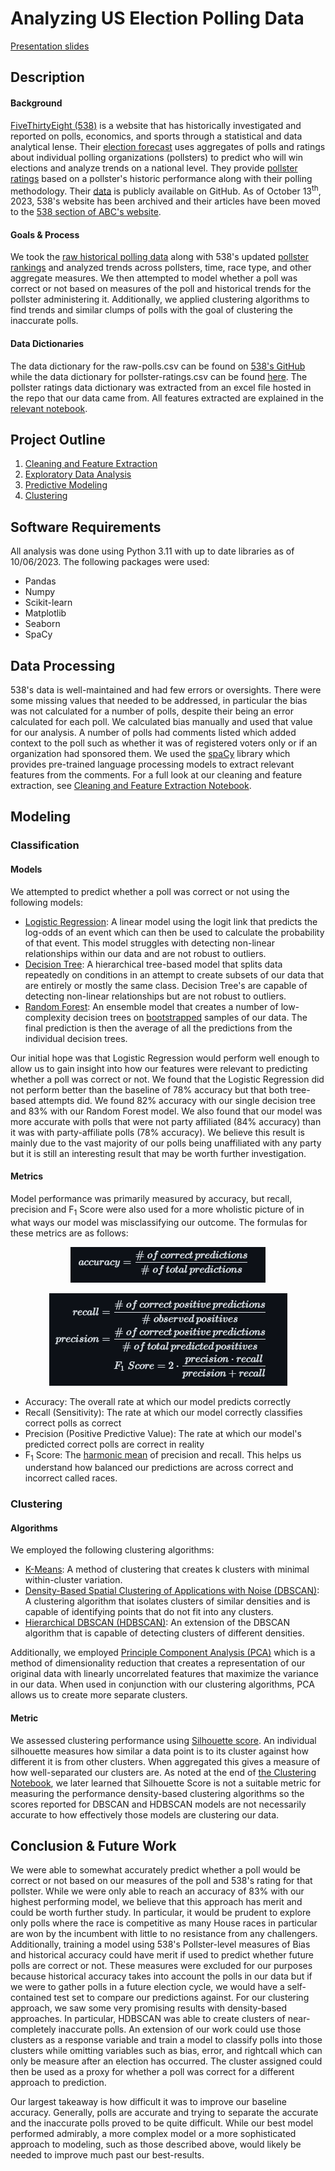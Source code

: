 # Analyzing US Election Polling Data
[Presentation slides](presentation.pdf)
## Description
#### Background 
[FiveThirtyEight (538)](https://fivethirtyeight.com/about-us/) is a website that has historically investigated and reported on polls, economics, and sports through a statistical and data analytical lense. Their [election forecast](https://projects.fivethirtyeight.com/2022-election-forecast/) uses aggregates of polls and ratings about individual polling organizations (pollsters) to predict who will win elections and analyze trends on a national level. They provide [pollster ratings](https://projects.fivethirtyeight.com/pollster-ratings/) based on a pollster's historic performance along with their polling methodology. Their [data](https://github.com/fivethirtyeight/data/tree/master/pollster-ratings) is publicly available on GitHub. As of October 13<sup>th</sup>, 2023, 538's website has been archived and their articles have been moved to the [538 section of ABC's website](https://abcnews.go.com/538).

#### Goals & Process
We took the [raw historical polling data](/data/raw-polls.csv) along with 538's updated [pollster rankings](/data/pollster-ratings.csv) and analyzed trends across pollsters, time, race type, and other aggregate measures. We then attempted to model whether a poll was correct or not based on measures of the poll and historical trends for the pollster administering it. Additionally, we applied clustering algorithms to find trends and similar clumps of polls with the goal of clustering the inaccurate polls. 

#### Data Dictionaries
The data dictionary for the raw-polls.csv can be found on [538's GitHub](https://github.com/fivethirtyeight/data/tree/master/pollster-ratings) while the data dictionary for pollster-ratings.csv can be found [here](/data/pollster-ratings-dict.csv). The pollster ratings data dictionary was extracted from an excel file hosted in the repo that our data came from. All features extracted are explained in the [relevant notebook](/code/01-Cleaning_and_Feature_Extraction.ipynb).

## Project Outline
1. [Cleaning and Feature Extraction](/code/01-Cleaning_and_Feature_Extraction.ipynb)
2. [Exploratory Data Analysis](/code/02-EDA.ipynb)
3. [Predictive Modeling](/code/03-Predictive_Modeling.ipynb)
4. [Clustering](/code/04-Clustering.ipynb)

## Software Requirements
All analysis was done using Python 3.11 with up to date libraries as of 10/06/2023. The following packages were used:
- Pandas
- Numpy
- Scikit-learn
- Matplotlib
- Seaborn
- SpaCy
## Data Processing
538's data is well-maintained and had few errors or oversights. There were some missing values that needed to be addressed, in particular the bias was not calculated for a number of polls, despite their being an error calculated for each poll. We calculated bias manually and used that value for our analysis. A number of polls had comments listed which added context to the poll such as whether it was of registered voters only or if an organization had sponsored them. We used the [spaCy](https://spacy.io/) library which provides pre-trained language processing models to extract relevant features from the comments. For a full look at our cleaning and feature extraction, see [Cleaning and Feature Extraction Notebook](/code/01-Cleaning_and_Feature_Extraction.ipynb).

## Modeling

### Classification

#### Models
We attempted to predict whether a poll was correct or not using the following models:
- [Logistic Regression](https://en.wikipedia.org/wiki/Logistic_regression): A linear model using the logit link that predicts the log-odds of an event which can then be used to calculate the probability of that event. This model struggles with detecting non-linear relationships within our data and are not robust to outliers.
- [Decision Tree](https://en.wikipedia.org/wiki/Decision_tree): A hierarchical tree-based model that splits data repeatedly on conditions in an attempt to create subsets of our data that are entirely or mostly the same class. Decision Tree's are capable of detecting non-linear relationships but are not robust to outliers. 
- [Random Forest](https://en.wikipedia.org/wiki/Random_forest): An ensemble model that creates a number of low-complexity decision trees on [bootstrapped](https://en.wikipedia.org/wiki/Bootstrapping_(statistics)) samples of our data. The final prediction is then the average of all the predictions from the individual decision trees.

Our initial hope was that Logistic Regression would perform well enough to allow us to gain insight into how our features were relevant to predicting whether a poll was correct or not. We found that the Logistic Regression did not perform better than the baseline of 78% accuracy but that both tree-based attempts did. We found 82% accuracy with our single decision tree and 83% with our Random Forest model. We also found that our model was more accurate with polls that were not party affiliated (84% accuracy) than it was with party-affiliate polls (78% accuracy). We believe this result is mainly due to the vast majority of our polls being unaffiliated with any party but it is still an interesting result that may be worth further investigation.
#### Metrics
Model performance was primarily measured by accuracy, but recall, precision and F<sub>1</sub> Score were also used for a more wholistic picture of in what ways our model was misclassifying our outcome. The formulas for these metrics are as follows:

<p align="center">
    <img src="./images/accuracy.png" />
</p>
<p align="center">
    <img src="./images/other_metrics.png" />
</p>

- Accuracy: The overall rate at which our model predicts correctly
- Recall (Sensitivity): The rate at which our model correctly classifies correct polls as correct
- Precision (Positive Predictive Value): The rate at which our model's predicted correct polls are correct in reality
- F<sub>1</sub> Score: The [harmonic mean](https://en.wikipedia.org/wiki/Harmonic_mean) of precision and recall. This helps us understand how balanced our predictions are across correct and incorrect called races.


### Clustering

#### Algorithms
We employed the following clustering algorithms:
- [K-Means](https://en.wikipedia.org/wiki/K-means_clustering): A method of clustering that creates k clusters with minimal within-cluster variation.
- [Density-Based Spatial Clustering of Applications with Noise (DBSCAN)](https://en.wikipedia.org/wiki/DBSCAN): A clustering algorithm that isolates clusters of similar densities and is capable of identifying points that do not fit into any clusters.
- [Hierarchical DBSCAN (HDBSCAN)](https://hdbscan.readthedocs.io/en/latest/how_hdbscan_works.html): An extension of the DBSCAN algorithm that is capable of detecting clusters of different densities.

Additionally, we employed [Principle Component Analysis (PCA)](https://www.sartorius.com/en/knowledge/science-snippets/what-is-principal-component-analysis-pca-and-how-it-is-used-507186) which is a method of dimensionality reduction that creates a representation of our original data with linearly uncorrelated features that maximize the variance in our data. When used in conjunction with our clustering algorithms, PCA allows us to create more separate clusters. 
#### Metric
We assessed clustering performance using [Silhouette score](https://en.wikipedia.org/wiki/Silhouette_(clustering)). An individual silhouette measures how similar a data point is to its cluster against how different it is from other clusters. When aggregated this gives a measure of how well-separated our clusters are. As noted at the end of [the Clustering Notebook](/code/04-Clustering.ipynb), we later learned that Silhouette Score is not a suitable metric for measuring the performance density-based clustering algorithms so the scores reported for DBSCAN and HDBSCAN models are not necessarily accurate to how effectively those models are clustering our data.
## Conclusion & Future Work
We were able to somewhat accurately predict whether a poll would be correct or not based on our measures of the poll and 538's rating for that pollster. While we were only able to reach an accuracy of 83% with our highest performing model, we believe that this approach has merit and could be worth further study. In particular, it would be prudent to explore only polls where the race is competitive as many House races in particular are won by the incumbent with little to no resistance from any challengers. Additionally, training a model using 538's Pollster-level measures of Bias and historical accuracy could have merit if used to predict whether future polls are correct or not. These measures were excluded for our purposes because historical accuracy takes into account the polls in our data but if we were to gather polls in a future election cycle, we would have a self-contained test set to compare our predictions against. For our clustering approach, we saw some very promising results with density-based approaches. In particular, HDBSCAN was able to create clusters of near-completely inaccurate polls. An extension of our work could use those clusters as a response variable and train a model to classify polls into those clusters while omitting variables such as bias, error, and rightcall which can only be measure after an election has occurred. The cluster assigned could then be used as a proxy for whether a poll was correct for a different approach to prediction.

Our largest takeaway is how difficult it was to improve our baseline accuracy. Generally, polls are accurate and trying to separate the accurate and the inaccurate polls proved to be quite difficult. While our best model performed admirably, a more complex model or a more sophisticated approach to modeling, such as those described above, would likely be needed to improve much past our best-results.